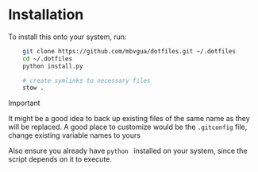 <h1> Installation </h1>

To install this onto your system, run:

```bash
    git clone https://github.com/mbvgua/dotfiles.git ~/.dotfiles
    cd ~/.dotfiles
    python install.py

    # create symlinks to necessary files
    stow .
```

> [!IMPORTANT]
> It might be a good idea to back up existing files of the same name as they will be replaced. A good place to customize would be the `.gitconfig` file, change existing variable names to yours
> 
> Also ensure you already have `python ` installed on your system, since the script depends on it to execute.
